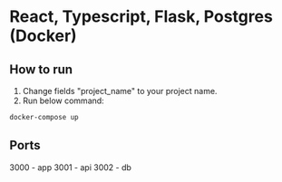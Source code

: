 # React, Typescript, Flask, Postgres (Docker)

## How to run

1. Change fields "project_name" to your project name.
2. Run below command:

```Bash
docker-compose up
```

## Ports

3000 - app
3001 - api
3002 - db
